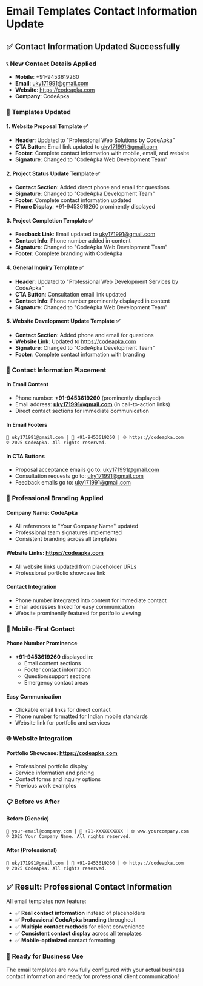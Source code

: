 # Email Templates Contact Information Update

## ✅ Contact Information Updated Successfully

### 📞 **New Contact Details Applied**
- **Mobile**: +91-9453619260
- **Email**: uky171991@gmail.com  
- **Website**: https://codeapka.com
- **Company**: CodeApka

### 📧 **Templates Updated**

#### 1. **Website Proposal Template** ✅
- **Header**: Updated to "Professional Web Solutions by CodeApka"
- **CTA Button**: Email link updated to uky171991@gmail.com
- **Footer**: Complete contact information with mobile, email, and website
- **Signature**: Changed to "CodeApka Web Development Team"

#### 2. **Project Status Update Template** ✅
- **Contact Section**: Added direct phone and email for questions
- **Signature**: Changed to "CodeApka Development Team"
- **Footer**: Complete contact information updated
- **Phone Display**: +91-9453619260 prominently displayed

#### 3. **Project Completion Template** ✅
- **Feedback Link**: Email updated to uky171991@gmail.com
- **Contact Info**: Phone number added in content
- **Signature**: Changed to "CodeApka Web Development Team"
- **Footer**: Complete branding with CodeApka

#### 4. **General Inquiry Template** ✅
- **Header**: Updated to "Professional Web Development Services by CodeApka"
- **CTA Button**: Consultation email link updated
- **Contact Info**: Phone number prominently displayed in content
- **Signature**: Changed to "CodeApka Web Development Team"

#### 5. **Website Development Update Template** ✅
- **Contact Section**: Added phone and email for questions
- **Website Link**: Updated to https://codeapka.com
- **Signature**: Changed to "CodeApka Development Team"
- **Footer**: Complete contact information with branding

### 🎯 **Contact Information Placement**

#### **In Email Content**
- Phone number: **+91-9453619260** (prominently displayed)
- Email address: **uky171991@gmail.com** (in call-to-action links)
- Direct contact sections for immediate communication

#### **In Email Footers**
```
📧 uky171991@gmail.com | 📱 +91-9453619260 | 🌐 https://codeapka.com
© 2025 CodeApka. All rights reserved.
```

#### **In CTA Buttons**
- Proposal acceptance emails go to: uky171991@gmail.com
- Consultation requests go to: uky171991@gmail.com
- Feedback emails go to: uky171991@gmail.com

### 🚀 **Professional Branding Applied**

#### **Company Name**: CodeApka
- All references to "Your Company Name" updated
- Professional team signatures implemented
- Consistent branding across all templates

#### **Website Links**: https://codeapka.com
- All website links updated from placeholder URLs
- Professional portfolio showcase link

#### **Contact Integration**
- Phone number integrated into content for immediate contact
- Email addresses linked for easy communication
- Website prominently featured for portfolio viewing

### 📱 **Mobile-First Contact**

#### **Phone Number Prominence**
- **+91-9453619260** displayed in:
  - Email content sections
  - Footer contact information
  - Question/support sections
  - Emergency contact areas

#### **Easy Communication**
- Clickable email links for direct contact
- Phone number formatted for Indian mobile standards
- Website link for portfolio and services

### 🌐 **Website Integration**

#### **Portfolio Showcase**: https://codeapka.com
- Professional portfolio display
- Service information and pricing
- Contact forms and inquiry options
- Previous work examples

### 📋 **Before vs After**

#### **Before (Generic)**
```
📧 your-email@company.com | 📱 +91-XXXXXXXXXX | 🌐 www.yourcompany.com
© 2025 Your Company Name. All rights reserved.
```

#### **After (Professional)**
```
📧 uky171991@gmail.com | 📱 +91-9453619260 | 🌐 https://codeapka.com
© 2025 CodeApka. All rights reserved.
```

## ✅ **Result: Professional Contact Information**

All email templates now feature:
- ✅ **Real contact information** instead of placeholders
- ✅ **Professional CodeApka branding** throughout
- ✅ **Multiple contact methods** for client convenience
- ✅ **Consistent contact display** across all templates
- ✅ **Mobile-optimized** contact formatting

### 🎯 **Ready for Business Use**

The email templates are now fully configured with your actual business contact information and ready for professional client communication!
